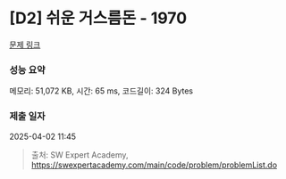 # [D2] 쉬운 거스름돈 - 1970 

[문제 링크](https://swexpertacademy.com/main/code/problem/problemDetail.do?contestProbId=AV5PsIl6AXIDFAUq) 

### 성능 요약

메모리: 51,072 KB, 시간: 65 ms, 코드길이: 324 Bytes

### 제출 일자

2025-04-02 11:45



> 출처: SW Expert Academy, https://swexpertacademy.com/main/code/problem/problemList.do